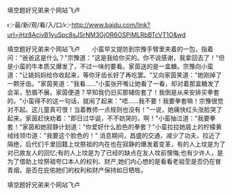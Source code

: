 填空题好兄弟来个网站飞卢

👉最/新/观/看/入/口/👉http://www.baidu.com/link?url=jHz8AcivB1yuSpc8sJSrNM3GjOR6OSPiMLRbBTcVT1O&wd

填空题好兄弟来个网站飞卢　　小蛮早又提防到宗豫手臂里夹着的一包，指着问："爸爸这是什么？"宗豫道："这是我给你买的。你不说感谢，我拿回去了！"但是小蛮的牛本质又爆发了，不过一味的要看。家茵送的是一盒糖。宗豫向小蛮道："让姚妈妈给你收起来，等你牙齿长好了再吃罢。"又向家茵笑道："她刚掉了一颗牙齿。"家茵笑道："我看……"小蛮张开嘴让她看了一看，却对着那盒糖发了会呆，愁眉不展。家茵便道？早知我仍旧买那辅佐套了！我倒是从来安排买拳套的。"小蛮得不的这一句话，就闹了起来："唔……我不要！我要拳套嘛！宗豫很觉对不起。这儿童真可恨！当着教师一点规则也没有！"一说，她痛快红头涨脸哭了起来。家茵赶快劝着："即日过华诞，不不妨哭的，啊！"小蛮抽泣道："我要拳套！"家茵和她寂静计划道："你爱好什么脸色的拳套？"小蛮拉拉她肩上的柠檬黄绒线领巾道："我要这个脸色的！"
消息期间，昌盛的交通，减少了功夫，拉近了隔绝，后代们千里回籍上坟祭祖的内在也在寂静的爆发着变革，有的人上坟是为了对已故友人的回忆;有的人上坟是为了已经的缺点在友人坟前懊悔;也有少许人，是为了借助上坟祭祖夸口本人的权利、财产,她们内心想的是看看老祖茔是否仍在冒青烟，是否在庇佑她们的权利和财产保持如日牺牲。


填空题好兄弟来个网站飞卢
